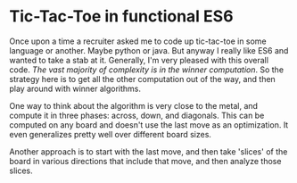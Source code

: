 # Tic-Tac-Toe in functional ES6

Once upon a time a recruiter asked me to code up tic-tac-toe in some language or another. Maybe python or java. But anyway I really like ES6 and wanted to take a stab at it. Generally, I'm very pleased with this overall code. *The vast majority of complexity is in the winner computation*. So the strategy here is to get all the other computation out of the way, and then play around with winner algorithms.

One way to think about the algorithm is very close to the metal, and compute it in three phases: across, down, and diagonals. This can be computed on any board and doesn't use the last move as an optimization. It even generalizes pretty well over different board sizes.

Another approach is to start with the last move, and then take 'slices' of the board in various directions that include that move, and then analyze those slices.